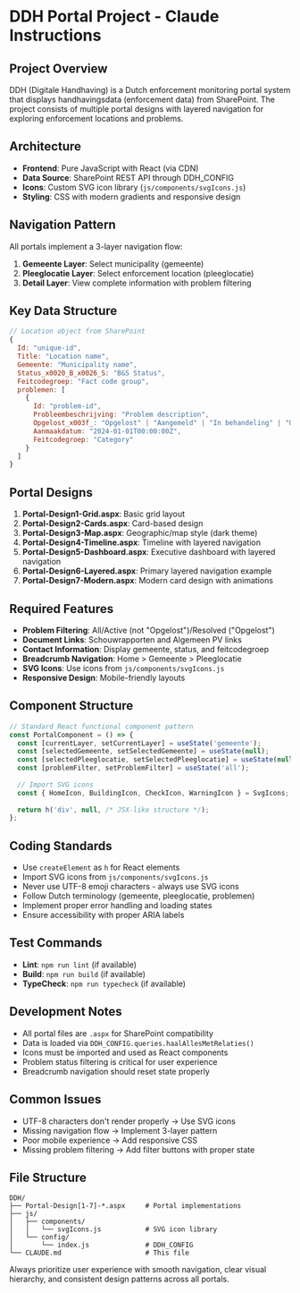 # DDH Portal Project - Claude Instructions

## Project Overview
DDH (Digitale Handhaving) is a Dutch enforcement monitoring portal system that displays handhavingsdata (enforcement data) from SharePoint. The project consists of multiple portal designs with layered navigation for exploring enforcement locations and problems.

## Architecture
- **Frontend**: Pure JavaScript with React (via CDN)
- **Data Source**: SharePoint REST API through DDH_CONFIG
- **Icons**: Custom SVG icon library (`js/components/svgIcons.js`)
- **Styling**: CSS with modern gradients and responsive design

## Navigation Pattern
All portals implement a 3-layer navigation flow:
1. **Gemeente Layer**: Select municipality (gemeente)
2. **Pleeglocatie Layer**: Select enforcement location (pleeglocatie) 
3. **Detail Layer**: View complete information with problem filtering

## Key Data Structure
```javascript
// Location object from SharePoint
{
  Id: "unique-id",
  Title: "Location name",
  Gemeente: "Municipality name", 
  Status_x0020_B_x0026_S: "B&S Status",
  Feitcodegroep: "Fact code group",
  problemen: [
    {
      Id: "problem-id",
      Probleembeschrijving: "Problem description",
      Opgelost_x003f_: "Opgelost" | "Aangemeld" | "In behandeling" | "Uitgezet",
      Aanmaakdatum: "2024-01-01T00:00:00Z",
      Feitcodegroep: "Category"
    }
  ]
}
```

## Portal Designs
1. **Portal-Design1-Grid.aspx**: Basic grid layout
2. **Portal-Design2-Cards.aspx**: Card-based design  
3. **Portal-Design3-Map.aspx**: Geographic/map style (dark theme)
4. **Portal-Design4-Timeline.aspx**: Timeline with layered navigation
5. **Portal-Design5-Dashboard.aspx**: Executive dashboard with layered navigation
6. **Portal-Design6-Layered.aspx**: Primary layered navigation example
7. **Portal-Design7-Modern.aspx**: Modern card design with animations

## Required Features
- **Problem Filtering**: All/Active (not "Opgelost")/Resolved ("Opgelost")
- **Document Links**: Schouwrapporten and Algemeen PV links
- **Contact Information**: Display gemeente, status, and feitcodegroep
- **Breadcrumb Navigation**: Home > Gemeente > Pleeglocatie
- **SVG Icons**: Use icons from `js/components/svgIcons.js`
- **Responsive Design**: Mobile-friendly layouts

## Component Structure
```javascript
// Standard React functional component pattern
const PortalComponent = () => {
  const [currentLayer, setCurrentLayer] = useState('gemeente');
  const [selectedGemeente, setSelectedGemeente] = useState(null);
  const [selectedPleeglocatie, setSelectedPleeglocatie] = useState(null);
  const [problemFilter, setProblemFilter] = useState('all');
  
  // Import SVG icons
  const { HomeIcon, BuildingIcon, CheckIcon, WarningIcon } = SvgIcons;
  
  return h('div', null, /* JSX-like structure */);
};
```

## Coding Standards
- Use `createElement` as `h` for React elements
- Import SVG icons from `js/components/svgIcons.js`
- Never use UTF-8 emoji characters - always use SVG icons
- Follow Dutch terminology (gemeente, pleeglocatie, problemen)
- Implement proper error handling and loading states
- Ensure accessibility with proper ARIA labels

## Test Commands
- **Lint**: `npm run lint` (if available)
- **Build**: `npm run build` (if available) 
- **TypeCheck**: `npm run typecheck` (if available)

## Development Notes
- All portal files are `.aspx` for SharePoint compatibility
- Data is loaded via `DDH_CONFIG.queries.haalAllesMetRelaties()`
- Icons must be imported and used as React components
- Problem status filtering is critical for user experience
- Breadcrumb navigation should reset state properly

## Common Issues
- UTF-8 characters don't render properly → Use SVG icons
- Missing navigation flow → Implement 3-layer pattern
- Poor mobile experience → Add responsive CSS
- Missing problem filtering → Add filter buttons with proper state

## File Structure
```
DDH/
├── Portal-Design[1-7]-*.aspx     # Portal implementations
├── js/
│   ├── components/
│   │   └── svgIcons.js           # SVG icon library
│   └── config/
│       └── index.js              # DDH_CONFIG
└── CLAUDE.md                     # This file
```

Always prioritize user experience with smooth navigation, clear visual hierarchy, and consistent design patterns across all portals.